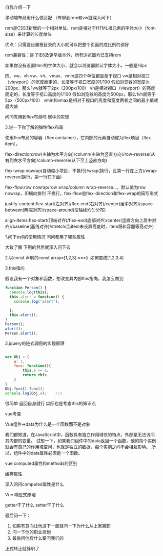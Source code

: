 
自我介绍一下

移动端布局用什么做适配  （有聊到rem和vw就深入问下）


rem是CSS3新增的一个相对单位，rem是相对于HTML根元素的字体大小（font-size）来计算的长度单位

优点：只需要设置根目录的大小就可以把整个页面的成比例的调好

rem兼容性：除了IE8及更早版本外，所有浏览器均已支持rem

如果你没有设置html的字体大小，就会以浏览器默认字体大小，一般是16px


四、vw、vh
vw、vh、vmax、vmin这四个单位都是基于视口
vw是相对视口（viewport）的宽度而定的，长度等于视口宽度的1/100
假如浏览器的宽度为200px，那么1vw就等于2px（200px/100）
vh是相对视口（viewport）的高度而定的，长度等于视口高度的1/100
假如浏览器的高度为500px，那么1vh就等于5px（500px/100）
vmin和vmax是相对于视口的高度和宽度两者之间的最小值或最大值



问问有用到flex布局吗  居中的实现

3.说一下你了解的弹性flex布局

使用flex布局的容器（flex container），它内部的元素自动成为flex项目（flex item）。

flex-direction:row(主轴为水平方向)/column(主轴为竖直方向)/row-reverse(从右到左水平方向)/column-reverse(从下至上竖直方向)

flex-wrap:nowrap(自动缩小项目，不换行)/wrap(换行，且第一行在上方)/wrap-reverse(换行，第一行在下面)

flex-flow:row nowrap/row wrap/column wrap-reverse...，默认值为row nowrap，即横向排列 不换行。flex-flow是flex-direction和flex-wrap的简写形式

justify-content:flex-start(左对齐)/flex-end(右对齐)/center(居中对齐)/space- between(两端对齐)/space-around(沿轴线均匀分布)

align-items:flex-start(顶端对齐)/flex-end(底部对齐)/center(竖直方向上居中对齐)/baseline(基线对齐)/stretch(当item未设置高度时，item将和容器等高对齐)




1.问下es6的使用情况 问问都用了哪些属性

大致了解 下用的然后就深入问下去

2.以const 声明的const array=[1,2,3] ===》如何变成[1,2,3,4]

3.this指向 

假设我有一个对象和函数，想改变其内部this指向，我怎么做到


```javascript
function Person() {
  console.log(this);
  this.alert = function() {
    console.log("alert");
  
  };
  this.alert();
}
Person();
alert();
Person.alert();

```


3.jquery的链式调用的实现原理
```javascript

var Obj = {
    a: 1,
    func: function(){
        this.a += 1;
        return this
    }
}
Obj.func().func();
console.log(Obj.a);    //3


```

很简单 返回自身就行  实际也是考查this的知识点


vue考查

Vue组件->data为什么是一个函数而不是对象

我们都知道，在JavaScript中，函数具有独立作用域快的特点，外部是无法访问其内部的变量。
试想一下，如果我们组件中的data返回一个函数，他的每个实例就会有自己的作用域空间，也就是独立的数据，每个实例之间不会相互影响。
所以，组件中的data属性必须是一个函数。


vue computed属性和methods的区别

缓存属性

深入问问computed属性是什么   


Vue 响应式原理

getter干了什么 setter干了什么




最后问一下：
1. 如果有意向让他进下一面就问一下为什么从上家离职
2. 问一下他的职业规划
3. 最后问他有什么要问我们的



正式转正就辞职了
